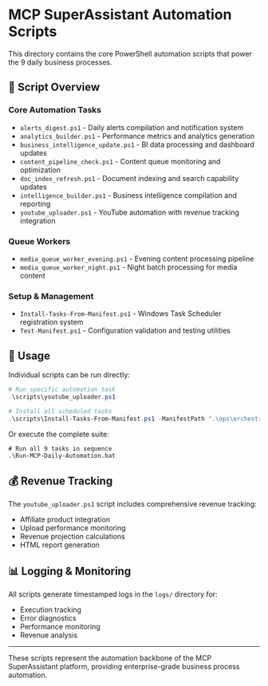 # MCP SuperAssistant Automation Scripts

This directory contains the core PowerShell automation scripts that power the 9 daily business processes.

## 📜 **Script Overview**

### **Core Automation Tasks**
- `alerts_digest.ps1` - Daily alerts compilation and notification system
- `analytics_builder.ps1` - Performance metrics and analytics generation  
- `business_intelligence_update.ps1` - BI data processing and dashboard updates
- `content_pipeline_check.ps1` - Content queue monitoring and optimization
- `doc_index_refresh.ps1` - Document indexing and search capability updates
- `intelligence_builder.ps1` - Business intelligence compilation and reporting
- `youtube_uploader.ps1` - YouTube automation with revenue tracking integration

### **Queue Workers**
- `media_queue_worker_evening.ps1` - Evening content processing pipeline
- `media_queue_worker_night.ps1` - Night batch processing for media content

### **Setup & Management**
- `Install-Tasks-From-Manifest.ps1` - Windows Task Scheduler registration system
- `Test-Manifest.ps1` - Configuration validation and testing utilities

## 🚀 **Usage**

Individual scripts can be run directly:
```powershell
# Run specific automation task
.\scripts\youtube_uploader.ps1

# Install all scheduled tasks  
.\scripts\Install-Tasks-From-Manifest.ps1 -ManifestPath ".\ops\orchestrators\scheduler\tasks.json"
```

Or execute the complete suite:
```batch
# Run all 9 tasks in sequence
.\Run-MCP-Daily-Automation.bat
```

## 💰 **Revenue Tracking**

The `youtube_uploader.ps1` script includes comprehensive revenue tracking:
- Affiliate product integration
- Upload performance monitoring
- Revenue projection calculations
- HTML report generation

## 📊 **Logging & Monitoring**

All scripts generate timestamped logs in the `logs/` directory for:
- Execution tracking
- Error diagnostics  
- Performance monitoring
- Revenue analysis

---

These scripts represent the automation backbone of the MCP SuperAssistant platform, providing enterprise-grade business process automation.